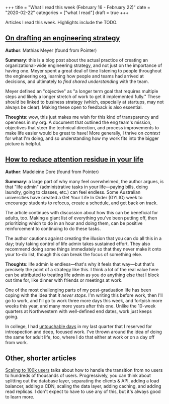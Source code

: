 +++
title = "What I read this week (February 16 - February 22)"
date = "2020-02-22"
categories = ["what I read"]
draft = true
+++

Articles I read this week. Highlights include the TODO.
<!--more-->

## [On drafting an engineering strategy](https://www.paperplanes.de/2020/1/31/on-drafting-an-engineering-strategy.html)
**Author**: Mathias Meyer (found from Pointer)

**Summary**: this is a blog post about the actual practice of creating an organizational-wide engineering strategy, and not just on the importance of having one. Meyer spent a great deal of time listening to people throughout the engineering org, learning how people and teams had arrived at decisions, and ultimately to *find shared understanding* with the team.

Meyer defined an "objective" as "a longer term goal that requires multiple steps and likely a longer stretch of work to get it implemented fully." These should be linked to business strategy (which, especially at startups, may not always be clear). Making these open to feedback is also essential.

**Thoughts**: wow, this just makes me wish for this kind of transparency and openness in my org. A document that outlined the eng team's mission, objectives that steer the technical direction, and process improvements to make life easier would be great to have! More generally, I thrive on *context* for what I'm doing, and so understanding how my work fits into the bigger picture is helpful.


## [How to reduce attention residue in your life](https://www.bbc.com/worklife/article/20200130-the-life-hack-to-reduce-admin-and-carve-out-downtime)
**Author**: Madeleine Dore (found from Pointer)

**Summary**: a large part of why many feel overwhelmed, the author argues, is that "life admin" (administrative tasks in your life—paying bills, doing laundry, going to classes, etc.) can feel endless. Some Australian universities have created a Get Your Life In Order (GYLIO) week to encourage students to refocus, create a schedule, and get back on track.

The article continues with discussion about how this can be beneficial for adults, too. Making a giant list of everything you've been putting off, then prioritizing which to do in an hour and doing them, can be positive reinforcement to continuing to do these tasks. 

The author cautions against creating the illusion that you can do all this in a day; truly taking control of life admin takes sustained effort. They also recommend doing some things immediately so that they never make it onto your to-do list, though this can break the focus of something else.

**Thoughts**: life admin *is* endless—that's why it feels that way—but that's precisely the point of a strategy like this. I think a lot of the real value here can be attributed to treating life admin as you do anything else that I block out time for, like dinner with friends or meetings at work. 

One of the most challenging parts of my post-graduation life has been coping with the idea that *it never stops*. I'm writing this before work, then I'll go to work, and I'll go to work three more days this week, and fortyish more weeks this year, and many more years after this one. Unlike the 10-week quarters at Northwestern with well-defined end dates, work just keeps going.

In college, I had [untouchable days](https://hbr.org/2018/03/why-you-need-an-untouchable-day-every-week) in my last quarter that I reserved for introspection and deep, focused work. I've thrown around the idea of doing the same for adult life, too, where I do that either at work or on a day off from work.



## Other, shorter articles
[Scaling to 100k users](https://alexpareto.com/scalability/systems/2020/02/03/scaling-100k.html) talks about how to handle the transition from no users to hundreds of thousands of users. Progressively, you can think about splitting out the database layer, separating the clients & API, adding a load balancer, adding a CDN, scaling the data layer, adding caching, and adding read replicas. I don't expect to have to use any of this, but it's always good to learn more. 

